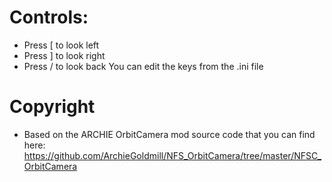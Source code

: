 # Controls:
- Press [ to look left
- Press ] to look right
- Press / to look back
You can edit the keys from the .ini file

# Copyright
- Based on the ARCHIE OrbitCamera mod source code that you can find here:
https://github.com/ArchieGoldmill/NFS_OrbitCamera/tree/master/NFSC_OrbitCamera
